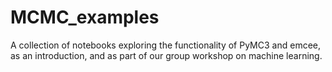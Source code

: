 # MCMC_examples

A collection of notebooks exploring the functionality of PyMC3 and emcee, as an introduction, and as part of our group workshop on machine learning. 
